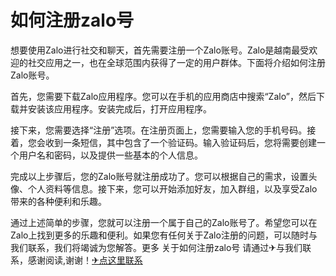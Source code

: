 # 如何注册zalo号

想要使用Zalo进行社交和聊天，首先需要注册一个Zalo账号。Zalo是越南最受欢迎的社交应用之一，也在全球范围内获得了一定的用户群体。下面将介绍如何注册Zalo账号。

首先，您需要下载Zalo应用程序。您可以在手机的应用商店中搜索“Zalo”，然后下载并安装该应用程序。安装完成后，打开应用程序。

接下来，您需要选择“注册”选项。在注册页面上，您需要输入您的手机号码。接着，您会收到一条短信，其中包含了一个验证码。输入验证码后，您将需要创建一个用户名和密码，以及提供一些基本的个人信息。

完成以上步骤后，您的Zalo账号就注册成功了。您可以根据自己的需求，设置头像、个人资料等信息。接下来，您可以开始添加好友，加入群组，以及享受Zalo带来的各种便利和乐趣。

通过上述简单的步骤，您就可以注册一个属于自己的Zalo账号了。希望您可以在Zalo上找到更多的乐趣和便利。如果您有任何关于Zalo注册的问题，可以随时与我们联系，我们将竭诚为您解答。更多 关于如何注册zalo号 请通过✈与我们联系，感谢阅读,谢谢！[✈点这里联系](https://ss.k02.cc)